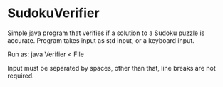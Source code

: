 # SudokuVerifier

Simple java program that verifies if a solution to a Sudoku puzzle is accurate. Program takes input as std input, or a keyboard input.

Run as: java Verifier < File

Input must be separated by spaces, other than that, line breaks are not required.


